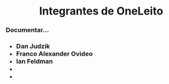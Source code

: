 <h1 align="center">Integrantes de OneLeito </h1>
<h3>Documentar...<h3> 
<ul>
    <li> Dan Judzik
    <li> Franco Alexander Ovideo
    <li> Ian Feldman
    <li>
    <li>
</ul>
